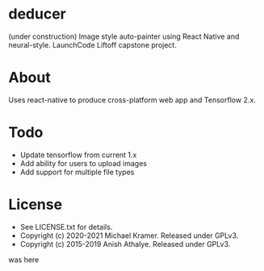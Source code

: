 # deducer
(under construction) Image style auto-painter using React Native and neural-style. LaunchCode Liftoff capstone project.

# About
Uses react-native to produce cross-platform web app and Tensorflow 2.x.

# Todo
* Update tensorflow from current 1.x
* Add ability for users to upload images
* Add support for multiple file types

# License
* See LICENSE.txt for details.
* Copyright (c) 2020-2021 Michael Kramer. Released under GPLv3.
* Copyright (c) 2015-2019 Anish Athalye. Released under GPLv3.

was here
